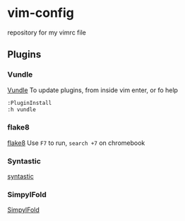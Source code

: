 # vim-config
repository for my vimrc file

## Plugins
### Vundle
[Vundle](https://github.com/VundleVim/Vundle.vim)
To update plugins, from inside vim enter, or fo help
```bash
:PluginInstall
:h vundle
```
### flake8
[flake8](https://github.com/nvie/vim-flake8)
Use `F7` to run, `search +7` on chromebook

### Syntastic
[syntastic](https://github.com/vim-syntastic/syntastic)

### SimpylFold
[SimpylFold](https://github.com/tmhedberg/SimpylFold)
